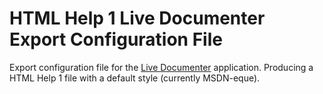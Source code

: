 HTML Help 1 Live Documenter Export Configuration File
======================

Export configuration file for the [Live Documenter](http://livedocumenter.com) application. Producing a HTML Help 1 file with a default style (currently MSDN-eque).
